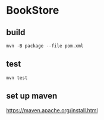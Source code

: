 # BookStore

## build
```shell
mvn -B package --file pom.xml
```

## test
```shell
mvn test
```
## set up maven
https://maven.apache.org/install.html
